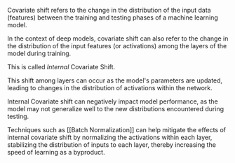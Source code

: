 Covariate shift refers to the change in the distribution of the input data (features) between the training and testing phases of a machine learning model. 

In the context of deep models, covariate shift can also refer to the change in the distribution of the input features (or activations) among the layers of the model during training. 

This is called *Internal* Covariate Shift.

This shift among layers can occur as the model's parameters are updated, leading to changes in the distribution of activations within the network. 

Internal Covariate shift can negatively impact model performance, as the model may not generalize well to the new distributions encountered during testing. 

Techniques such as [[Batch Normalization]] can help mitigate the effects of internal covariate shift by normalizing the activations within each layer, stabilizing the distribution of inputs to each layer, thereby increasing the speed of learning as a byproduct.